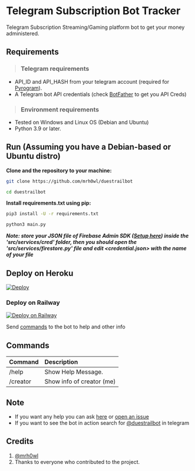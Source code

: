 # Telegram Subscription Bot Tracker

Telegram Subscription Streaming/Gaming platform bot to get your money administered.

## Requirements

> ### Telegram requirements

- API_ID and API_HASH from your telegram account (required for [Pyrogram](https://docs.pyrogram.org/intro/quickstart)).
- A Telegram bot API credentials (check [BotFather](https://t.me/BotFather) to get you API Creds)

> ### Environment requirements

- Tested on Windows and Linux OS (Debian and Ubuntu)
- Python 3.9 or later.

## Run (Assuming you have a Debian-based or Ubuntu distro)

**Clone and the repository to your machine:**

```sh
git clone https://github.com/mrh0wl/duestrailbot
```

```sh
cd duestrailbot
```

**Install requirements.txt using pip:**

```sh
pip3 install -U -r requirements.txt
```

```sh
python3 main.py
```

**_Note: store your JSON file of Firebase Admin SDK ([Setup here](https://firebase.google.com/docs/admin/setup#initialize-sdk)) inside the 'src/services/cred' folder, then you should open the 'src/services/firestore.py' file and edit <credential.json> with the name of your file_**

## Deploy on Heroku

[![Deploy](https://www.herokucdn.com/deploy/button.svg)](https://heroku.com/deploy?template=https://github.com/mrh0wl/duestrailbot/tree/master)

### Deploy on Railway

[![Deploy on Railway](https://railway.app/button.svg)](https://railway.app/new/template/I776yL?referralCode=aQLW6q)

Send [commands](https://github.com/mrh0wl/duestrailbot/blob/master/README.md#commands) to the bot to help and other info

## Commands

| Command  | Description               |
| :------- | :------------------------ |
| /help    | Show Help Message.        |
| /creator | Show info of creator (me) |

## Note

- If you want any help you can ask [here](https://t.me/mrh0wl) or [open an issue](https://github.com/mrh0wl/duestrailbot/issues/new)
- If you want to see the bot in action search for [@duestrailbot](https://t.me/duestrailbot) in telegram

## Credits

1. [@mrh0wl](https://github.com/mrh0wl)
2. Thanks to everyone who contributed to the project.
